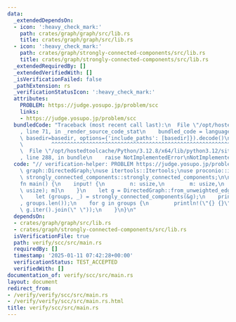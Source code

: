 ```yaml
---
data:
  _extendedDependsOn:
  - icon: ':heavy_check_mark:'
    path: crates/graph/graph/src/lib.rs
    title: crates/graph/graph/src/lib.rs
  - icon: ':heavy_check_mark:'
    path: crates/graph/strongly-connected-components/src/lib.rs
    title: crates/graph/strongly-connected-components/src/lib.rs
  _extendedRequiredBy: []
  _extendedVerifiedWith: []
  _isVerificationFailed: false
  _pathExtension: rs
  _verificationStatusIcon: ':heavy_check_mark:'
  attributes:
    PROBLEM: https://judge.yosupo.jp/problem/scc
    links:
    - https://judge.yosupo.jp/problem/scc
  bundledCode: "Traceback (most recent call last):\n  File \"/opt/hostedtoolcache/Python/3.12.8/x64/lib/python3.12/site-packages/onlinejudge_verify/documentation/build.py\"\
    , line 71, in _render_source_code_stat\n    bundled_code = language.bundle(stat.path,\
    \ basedir=basedir, options={'include_paths': [basedir]}).decode()\n          \
    \         ^^^^^^^^^^^^^^^^^^^^^^^^^^^^^^^^^^^^^^^^^^^^^^^^^^^^^^^^^^^^^^^^^^^^^^^^^^^^^^^^^\n\
    \  File \"/opt/hostedtoolcache/Python/3.12.8/x64/lib/python3.12/site-packages/onlinejudge_verify/languages/rust.py\"\
    , line 288, in bundle\n    raise NotImplementedError\nNotImplementedError\n"
  code: "// verification-helper: PROBLEM https://judge.yosupo.jp/problem/scc\n\nuse\
    \ graph::DirectedGraph;\nuse itertools::Itertools;\nuse proconio::input;\nuse\
    \ strongly_connected_components::strongly_connected_components;\n\n#[proconio::fastout]\n\
    fn main() {\n    input! {\n        n: usize,\n        m: usize,\n        ab: [(usize,\
    \ usize); m]\n    }\n    let g = DirectedGraph::from_unweighted_edges(n, &ab);\n\
    \    let (groups, _) = strongly_connected_components(&g);\n    println!(\"{}\"\
    , groups.len());\n    for g in groups {\n        println!(\"{} {}\", g.len(),\
    \ g.iter().join(\" \"));\n    }\n}\n"
  dependsOn:
  - crates/graph/graph/src/lib.rs
  - crates/graph/strongly-connected-components/src/lib.rs
  isVerificationFile: true
  path: verify/scc/src/main.rs
  requiredBy: []
  timestamp: '2025-01-11 07:42:28+00:00'
  verificationStatus: TEST_ACCEPTED
  verifiedWith: []
documentation_of: verify/scc/src/main.rs
layout: document
redirect_from:
- /verify/verify/scc/src/main.rs
- /verify/verify/scc/src/main.rs.html
title: verify/scc/src/main.rs
---
```

